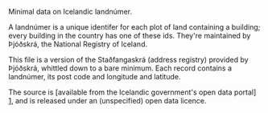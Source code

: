 Minimal data on Icelandic landnúmer.

A landnúmer is a unique identifer for each plot of land containing a building;
every building in the country has one of these ids. They're maintained by
Þjóðskrá, the National Registry of Iceland.

This file is a version of the Staðfangaskrá (address registry) provided by
Þjóðskrá, whittled down to a bare minimum. Each record contains a landnúmer, its
post code and longitude and latitude.

The source is [available from the Icelandic government's open data portal] [1],
and is released under an (unspecified) open data licence.

[1]: http://opingogn.is/dataset/stadfangaskra

